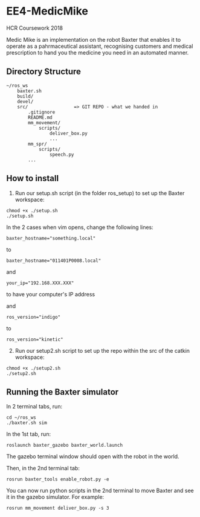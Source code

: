 # EE4-MedicMike
HCR Coursework 2018

Medic Mike is an implementation on the robot Baxter that enables it to operate as a pahrmaceutical assistant, recognising customers and medical prescription to hand you the medicine you need in an automated manner.

## Directory Structure

```
~/ros_ws
    baxter.sh
    build/
    devel/
    src/                 => GIT REPO - what we handed in
        .gitignore
        README.md
        mm_movement/
            scripts/
                deliver_box.py
                ...
        mm_spr/
            scripts/
                speech.py
        ...
```

## How to install

1. Run our setup.sh script (in the folder ros_setup) to set up the Baxter workspace:
```
chmod +x ./setup.sh
./setup.sh
```
In the 2 cases when vim opens, change the following lines:
```
baxter_hostname="something.local"
```
to
```
baxter_hostname="011401P0008.local"
```
and
```
your_ip="192.168.XXX.XXX"
```
to have your computer's IP address

and
```
ros_version="indigo"
```
to
```
ros_version="kinetic"
```

2. Run our setup2.sh script to set up the repo within the src of the catkin workspace:
```
chmod +x ./setup2.sh
./setup2.sh
```

## Running the Baxter simulator

In 2 terminal tabs, run:
```
cd ~/ros_ws
./baxter.sh sim
```
In the 1st tab, run:
```
roslaunch baxter_gazebo baxter_world.launch
```
The gazebo terminal window should open with the robot in the world.

Then, in the 2nd terminal tab:
```
rosrun baxter_tools enable_robot.py -e
```
You can now run python scripts in the 2nd terminal to move Baxter and see it in the gazebo simulator. For example:
```
rosrun mm_movement deliver_box.py -s 3
```
